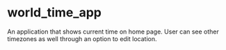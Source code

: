 # world_time_app
An application that shows current time on home page. User can see other timezones as well through an option to edit location.
